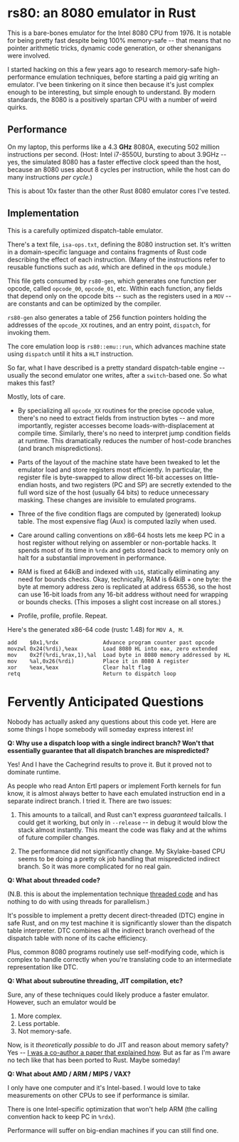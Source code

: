 # rs80: an 8080 emulator in Rust

This is a bare-bones emulator for the Intel 8080 CPU from 1976. It is notable
for being pretty fast despite being 100% memory-safe -- that means that no
pointer arithmetic tricks, dynamic code generation, or other shenanigans were
involved.

I started hacking on this a few years ago to research memory-safe
high-performance emulation techniques, before starting a paid gig writing an
emulator. I've been tinkering on it since then because it's just complex enough
to be interesting, but simple enough to understand. By modern standards, the
8080 is a positively spartan CPU with a number of weird quirks.

## Performance

On my laptop, this performs like a 4.3 **GHz** 8080A, executing 502 million
instructions per second. (Host: Intel i7-8550U, bursting to about 3.9GHz -- yes,
the simulated 8080 has a faster effective clock speed than the host, because an
8080 uses about 8 cycles per instruction, while the host can do many
instructions *per cycle.*)

This is about 10x faster than the other Rust 8080 emulator cores I've tested.

## Implementation

This is a carefully optimized dispatch-table emulator.

There's a text file, `isa-ops.txt`, defining the 8080 instruction set. It's
written in a domain-specific language and contains fragments of Rust code
describing the effect of each instruction. (Many of the instructions refer to
reusable functions such as `add`, which are defined in the `ops` module.)

This file gets consumed by `rs80-gen`, which generates one function per opcode,
called `opcode_00`, `opcode_01`, etc. Within each function, any fields that
depend only on the opcode bits -- such as the registers used in a `MOV` -- are
constants and can be optimized by the compiler.

`rs80-gen` also generates a table of 256 function pointers holding the addresses
of the `opcode_XX` routines, and an entry point, `dispatch`, for invoking them.

The core emulation loop is `rs80::emu::run`, which advances machine state using
`dispatch` until it hits a `HLT` instruction.

So far, what I have described is a pretty standard dispatch-table engine --
usually the second emulator one writes, after a `switch`-based one. So what
makes this fast?

Mostly, lots of care.

- By specializing all `opcode_XX` routines for the precise opcode value, there's
  no need to extract fields from instruction bytes -- and more importantly,
  register accesses become loads-with-displacement at compile time. Similarly,
  there's no need to interpret jump condition fields at runtime. This
  dramatically reduces the number of host-code branches (and branch
  mispredictions).

- Parts of the layout of the machine state have been tweaked to let the emulator
  load and store registers most efficiently. In particular, the register file is
  byte-swapped to allow direct 16-bit accesses on little-endian hosts, and two
  registers (PC and SP) are secretly extended to the full word size of the host
  (usually 64 bits) to reduce unnecessary masking. These changes are invisible
  to emulated programs.

- Three of the five condition flags are computed by (generated) lookup table.
  The most expensive flag (Aux) is computed lazily when used.

- Care around calling conventions on x86-64 hosts lets me keep PC in a host
  register without relying on assembler or non-portable hacks. It spends most of
  its time in `%rdx` and gets stored back to memory only on halt for a
  substantial improvement in performance.

- RAM is fixed at 64kiB and indexed with `u16`, statically eliminating any need
  for bounds checks. Okay, technically, RAM is 64kiB + one byte: the byte at
  memory address zero is replicated at address 65536, so the host can use 16-bit
  loads from any 16-bit address without need for wrapping or bounds checks.
  (This imposes a slight cost increase on all stores.)

- Profile, profile, profile. Repeat.

Here's the generated x86-64 code (rustc 1.48) for `MOV A, M`.

```
add    $0x1,%rdx              Advance program counter past opcode
movzwl 0x24(%rdi),%eax        Load 8080 HL into eax, zero extended
mov    0x2f(%rdi,%rax,1),%al  Load byte in 8080 memory addressed by HL
mov    %al,0x26(%rdi)         Place it in 8080 A register
xor    %eax,%eax              Clear halt flag
retq                          Return to dispatch loop
```

# Fervently Anticipated Questions

Nobody has actually asked any questions about this code yet. Here are some
things I hope somebody will someday express interest in!

**Q: Why use a dispatch loop with a single indirect branch? Won't that
essentially guarantee that all dispatch branches are mispredicted?**

Yes! And I have the Cachegrind results to prove it. But it proved not to
dominate runtime.

As people who read Anton Ertl papers or implement Forth kernels for fun know, it
is almost always better to have each emulated instruction end in a separate
indirect branch. I tried it. There are two issues:

1. This amounts to a tailcall, and Rust can't express _guaranteed_ tailcalls. I
   could get it working, but only in `--release` -- in debug it would blow the
   stack almost instantly. This meant the code was flaky and at the whims of
   future compiler changes.

2. The performance did not significantly change. My Skylake-based CPU seems to
   be doing a pretty ok job handling that mispredicted indirect branch. So it
   was more complicated for no real gain.

**Q: What about threaded code?**

(N.B. this is about the implementation technique [threaded
code](https://en.wikipedia.org/wiki/Threaded_code) and has nothing to do with
using threads for parallelism.)

It's possible to implement a pretty decent direct-threaded (DTC) engine in safe
Rust, and on my test machine it is significantly slower than the dispatch table
interpreter. DTC combines all the indirect branch overhead of the dispatch table
with none of its cache efficiency.

Plus, common 8080 programs routinely use self-modifying code, which is complex
to handle correctly when you're translating code to an intermediate
representation like DTC.

**Q: What about subroutine threading, JIT compilation, etc?**

Sure, any of these techniques could likely produce a faster emulator. However,
such an emulator would be

1. More complex.
2. Less portable.
3. Not memory-safe.

Now, is it _theoretically possible_ to do JIT and reason about memory safety?
Yes -- [I was a co-author a paper that explained
how](http://cliffle.com/pub/safe-self-modification/). But as far as I'm aware no
tech like that has been ported to Rust. Maybe someday!

**Q: What about AMD / ARM / MIPS / VAX?**

I only have one computer and it's Intel-based. I would love to take measurements
on other CPUs to see if performance is similar.

There is one Intel-specific optimization that won't help ARM (the calling
convention hack to keep PC in `%rdx`).

Performance will suffer on big-endian machines if you can still find one.
